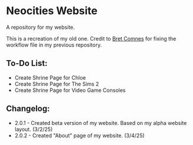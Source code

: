 # Neocities Website

A repository for my website.

This is a recreation of my old one. Credit to [Bret Comnes](https://github.com/bcomnes) for fixing the workflow file in my previous repository.

## To-Do List:

+ Create Shrine Page for Chloe
+ Create Shrine Page for The Sims 2
+ Create Shrine Page for Video Game Consoles

## Changelog:

+ 2.0.1 - Created beta version of my website. Based on my alpha website layout. (3/2/25)
+ 2.0.2 - Created "About" page of my website. (3/4/25)
